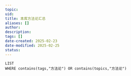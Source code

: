 ```yaml
---
topic: 
uid: 
title: 本库方法论汇总
aliases: []
author: 
description: 
tags: []
date-created: 2025-02-23
date-modified: 2025-02-25
status: 
---
```


```dataview
LIST
WHERE contains(tags,"方法论") OR contains(topics,"方法论")
```
